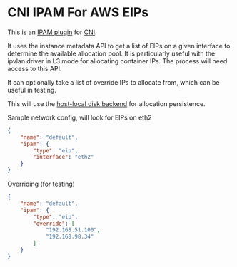 # CNI IPAM For AWS EIPs

This is an [IPAM plugin](https://github.com/containernetworking/cni/blob/master/SPEC.md#ip-allocation) for [CNI](https://github.com/containernetworking/cni).

It uses the instance metadata API to get a list of EIPs on a given interface to
determine the available allocation pool. It is particularly useful with the
ipvlan driver in L3 mode for allocating container IPs. The process will need
access to this API.

It can optionally take a list of override IPs to allocate from, which can be
useful in testing.

This will use the [host-local disk backend](https://github.com/containernetworking/cni/tree/master/plugins/ipam/host-local) for allocation persistence.

Sample network config, will look for EIPs on eth2

```json
{
    "name": "default",
    "ipam": {
        "type": "eip",
        "interface": "eth2"
    }
}
```


Overriding (for testing)

```json
{
    "name": "default",
    "ipam": {
        "type": "eip",
        "override": [
            "192.168.51.100",
            "192.168.98.34"
        ]
    }
}
```
